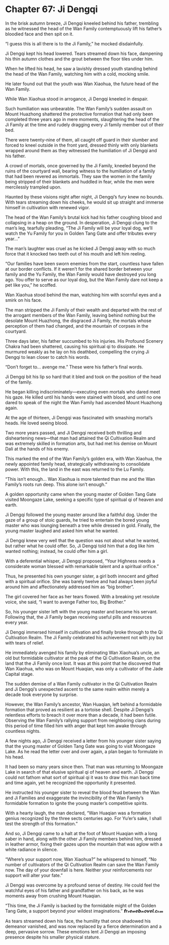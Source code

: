 # Chapter 67: Ji Dengqi

In the brisk autumn breeze, Ji Dengqi kneeled behind his father, trembling as he witnessed the head of the Wan Family contemptuously lift his father’s bloodied face and then spit on it.

“I guess this is all there is to the Ji Family,” he mocked disdainfully.

Ji Dengqi kept his head lowered. Tears streamed down his face, dampening his thin autumn clothes and the grout between the floor tiles under him.

When he lifted his head, he saw a lavishly dressed youth standing behind the head of the Wan Family, watching him with a cold, mocking smile.

He later found out that the youth was Wan Xiaohua, the future head of the Wan Family.

While Wan Xiaohua stood in arrogance, Ji Dengqi kneeled in despair.

Such humiliation was unbearable. The Wan Family’s sudden assault on Mount Huazhong shattered the protective formation that had only been completed three years ago in mere moments, slaughtering the head of the Ji Family at the time and rudely dragging every Ji family member out of their bed.

There were twenty-nine of them, all caught off guard in their slumber and forced to kneel outside in the front yard, dressed thinly with only blankets wrapped around them as they witnessed the humiliation of Ji Dengqi and his father.

A crowd of mortals, once governed by the Ji Family, kneeled beyond the ruins of the courtyard wall, bearing witness to the humiliation of a family that had been revered as immortals. They saw the women in the family being stripped of their blankets and huddled in fear, while the men were mercilessly trampled upon.

Haunted by these visions night after night, Ji Dengqi’s fury knew no bounds. With tears streaming down his cheeks, he would sit up straight and immerse himself in cultivation with renewed vigor.

The head of the Wan Family’s brutal kick had his father coughing blood and collapsing in a heap on the ground. In desperation, Ji Dengqi clung to the man’s leg, tearfully pleading, “The Ji Family will be your loyal dog, we’ll watch the Yu Family for you in Golden Tang Gate and offer tributes every year...”

The man’s laughter was cruel as he kicked Ji Dengqi away with so much force that it knocked two teeth out of his mouth and left him reeling.

“Our families have been sworn enemies from the start, countless have fallen at our border conflicts. If it weren’t for the shared border between your family and the Yu Family, the Wan Family would have destroyed you long ago. You offer to serve as our loyal dog, but the Wan Family dare not keep a pet like you,” he scoffed.

Wan Xiaohua stood behind the man, watching him with scornful eyes and a smirk on his face.

The man stripped the Ji Family of their wealth and departed with the rest of the arrogant members of the Wan Family, leaving behind nothing but the desolate Mount Huazhong, the disgraced Ji Family, the mortals whose perception of them had changed, and the mountain of corpses in the courtyard.

Three days later, his father succumbed to his injuries. His Profound Scenery Chakra had been shattered, causing his spiritual qi to dissipate. He murmured weakly as he lay on his deathbed, compelling the crying Ji Dengqi to lean closer to catch his words.

“Don’t forget to... avenge me.” These were his father’s final words.

Ji Dengqi bit his lip so hard that it bled and took on the position of the head of the family.

He began killing indiscriminately—executing even mortals who dared meet his gaze. He killed until his hands were stained with blood, and until no one dared to speak of the night the Wan Family had ascended Mount Huazhong again.

At the age of thirteen, Ji Dengqi was fascinated with smashing mortal’s heads. He loved seeing blood.

Two more years passed, and Ji Dengqi received both thrilling and disheartening news—that man had attained the Qi Cultivation Realm and was extremely skilled in formation arts, but had met his demise on Mount Dali at the hands of his enemy.

This marked the end of the Wan Family’s golden era, with Wan Xiaohua, the newly appointed family head, strategically withdrawing to consolidate power. With this, the land in the east was returned to the Lu Family.

“This isn’t enough... Wan Xiaohua is more talented than me and the Wan Family’s roots run deep. This alone isn’t enough.”

A golden opportunity came when the young master of Golden Tang Gate visited Moongaze Lake, seeking a specific type of spiritual qi of heaven and earth.

Ji Dengqi followed the young master around like a faithful dog. Under the gaze of a group of stoic guards, he tried to entertain the bored young master who was lounging beneath a tree while dressed in gold. Finally, the young master laughed and asked him what he wanted.

Ji Dengqi knew very well that the question was not about what he wanted, but rather what he could offer. So, Ji Dengqi told him that a dog like him wanted nothing; instead, he could offer him a girl.

With a deferential whisper, Ji Dengqi proposed, “Your Highness needs a considerate woman blessed with remarkable talent and a spiritual orifice.”

Thus, he presented his own younger sister, a girl both innocent and gifted with a spiritual orifice. She was barely twelve and had always been joyful around him and affectionately addressed him as “big brother”.

The girl covered her face as her tears flowed. With a breaking yet resolute voice, she said, “I want to avenge Father too, Big Brother.”

So, his younger sister left with the young master and became his servant. Following that, the Ji Family began receiving useful pills and resources every year.

Ji Dengqi immersed himself in cultivation and finally broke through to the Qi Cultivation Realm. The Ji Family celebrated his achievement not with joy but with tears of relief.

He immediately avenged his family by eliminating Wan Xiaohua’s uncle, an old but formidable cultivator at the peak of the Qi Cultivation Realm, on the land that the Ji Family once lost. It was at this point that he discovered that Wan Xiaohua, who was on Mount Huaqian, was only a cultivator of the Jade Capital stage.

The sudden demise of a Wan Family cultivator in the Qi Cultivation Realm and Ji Dengqi’s unexpected ascent to the same realm within merely a decade took everyone by surprise.

However, the Wan Family’s ancestor, Wan Huaqian, left behind a formidable formation that proved as resilient as a tortoise shell. Despite Ji Dengqi’s relentless efforts to breach it over more than a decade, it had been futile. Observing the Wan Family’s rallying support from neighboring clans during this period of time filled him with anger that kept him awake through countless nights.

A few nights ago, Ji Dengqi received a letter from his younger sister saying that the young master of Golden Tang Gate was going to visit Moongaze Lake. As he read the letter over and over again, a plan began to formulate in his head.

It had been so many years since then. That man was returning to Moongaze Lake in search of that elusive spiritual qi of heaven and earth. Ji Dengqi could not fathom what sort of spiritual qi it was to draw this man back time and time again, yet he recognized the opportunity it presented.

He instructed his younger sister to reveal the blood feud between the Wan and Ji Families and exaggerate the invincibility of the Wan Family’s formidable formation to ignite the young master’s competitive spirits.

With a hearty laugh, the man declared, “Wan Huaqian was a formation genius recognized by the three sects centuries ago. For Yu’er’s sake, I shall test the strength of this formation.”

And so, Ji Dengqi came to a halt at the foot of Mount Huaqian with a long saber in hand, along with the other Ji Family members behind him, dressed in leather armor, fixing their gazes upon the mountain that was aglow with a white radiance in silence.

“Where’s your support now, Wan Xiaohua?” he whispered to himself, “No number of cultivators of the Qi Cultivation Realm can save the Wan Family now. The day of your downfall is here. Neither your reinforcements nor support will alter your fate.”

Ji Dengqi was overcome by a profound sense of destiny. He could feel the watchful eyes of his father and grandfather on his back, as he was moments away from crushing Mount Huaqian.

“This time, the Ji Family is backed by the formidable might of the Golden Tang Gate, a support beyond your wildest imaginations.”
𝙛𝒓𝓮𝒆𝔀𝒆𝙗𝓷𝒐𝙫𝒆𝙡.𝒄𝓸𝓶

As tears streamed down his face, the humility that once shadowed his demeanor vanished, and was now replaced by a fierce determination and a deep, pervasive sorrow. These emotions lent Ji Dengqi an imposing presence despite his smaller physical stature.
